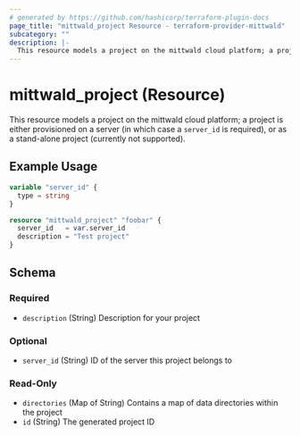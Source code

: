 ```yaml
---
# generated by https://github.com/hashicorp/terraform-plugin-docs
page_title: "mittwald_project Resource - terraform-provider-mittwald"
subcategory: ""
description: |-
  This resource models a project on the mittwald cloud platform; a project is either provisioned on a server (in which case a server_id is required), or as a stand-alone project (currently not supported).
---
```


# mittwald_project (Resource)

This resource models a project on the mittwald cloud platform; a project is either provisioned on a server (in which case a `server_id` is required), or as a stand-alone project (currently not supported).

## Example Usage

```terraform
variable "server_id" {
  type = string
}

resource "mittwald_project" "foobar" {
  server_id   = var.server_id
  description = "Test project"
}
```

<!-- schema generated by tfplugindocs -->
## Schema

### Required

- `description` (String) Description for your project

### Optional

- `server_id` (String) ID of the server this project belongs to

### Read-Only

- `directories` (Map of String) Contains a map of data directories within the project
- `id` (String) The generated project ID
